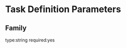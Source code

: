 Task Definition Parameters
==========================

Family
------------

type:string
required:yes

